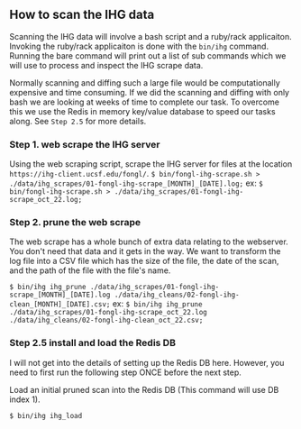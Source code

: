 ## How to scan the IHG data

Scanning the IHG data will involve a bash script and a ruby/rack applicaiton. Invoking the ruby/rack applicaiton is done with the `bin/ihg` command. Running the bare command will print out a list of sub commands which we will use to process and inspect the IHG scrape data.

Normally scanning and diffing such a large file would be computationally expensive and time consuming. If we did the scanning and diffing with only bash we are looking at weeks of time to complete our task. To overcome this we use the Redis in memory key/value database to speed our tasks along. See `Step 2.5` for more details.

### Step 1. web scrape the IHG server

Using the web scraping script, scrape the IHG server for files at the location `https://ihg-client.ucsf.edu/fongl/`.
`$ bin/fongl-ihg-scrape.sh > ./data/ihg_scrapes/01-fongl-ihg-scrape_[MONTH]_[DATE].log;`
ex:
`$ bin/fongl-ihg-scrape.sh > ./data/ihg_scrapes/01-fongl-ihg-scrape_oct_22.log;`


### Step 2. prune the web scrape

The web scrape has a whole bunch of extra data relating to the webserver. You don't need that data and it gets in the way. We want to transform the log file into a CSV file which has the size of the file, the date of the scan, and the path of the file with the file's name.

`$ bin/ihg ihg_prune ./data/ihg_scrapes/01-fongl-ihg-scrape_[MONTH]_[DATE].log ./data/ihg_cleans/02-fongl-ihg-clean_[MONTH]_[DATE].csv;`
ex:
`$ bin/ihg ihg_prune ./data/ihg_scrapes/01-fongl-ihg-scrape_oct_22.log ./data/ihg_cleans/02-fongl-ihg-clean_oct_22.csv;`

### Step 2.5 install and load the Redis DB

I will not get into the details of setting up the Redis DB here. However, you need to first run the following step ONCE before the next step.

Load an initial pruned scan into the Redis DB (This command will use DB index 1).

`$ bin/ihg ihg_load `
